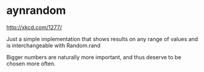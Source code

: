 aynrandom
=========

http://xkcd.com/1277/

Just a simple implementation that shows results on any range of values and is interchangeable with Random.rand

Bigger numbers are naturally more important, and thus deserve to be chosen more often.
